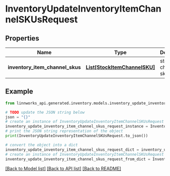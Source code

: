 # InventoryUpdateInventoryItemChannelSKUsRequest


## Properties

Name | Type | Description | Notes
------------ | ------------- | ------------- | -------------
**inventory_item_channel_skus** | [**List[StockItemChannelSKU]**](StockItemChannelSKU.md) | stockitem channel skus | [optional] 

## Example

```python
from linnworks_api.generated.inventory.models.inventory_update_inventory_item_channel_skus_request import InventoryUpdateInventoryItemChannelSKUsRequest

# TODO update the JSON string below
json = "{}"
# create an instance of InventoryUpdateInventoryItemChannelSKUsRequest from a JSON string
inventory_update_inventory_item_channel_skus_request_instance = InventoryUpdateInventoryItemChannelSKUsRequest.from_json(json)
# print the JSON string representation of the object
print(InventoryUpdateInventoryItemChannelSKUsRequest.to_json())

# convert the object into a dict
inventory_update_inventory_item_channel_skus_request_dict = inventory_update_inventory_item_channel_skus_request_instance.to_dict()
# create an instance of InventoryUpdateInventoryItemChannelSKUsRequest from a dict
inventory_update_inventory_item_channel_skus_request_from_dict = InventoryUpdateInventoryItemChannelSKUsRequest.from_dict(inventory_update_inventory_item_channel_skus_request_dict)
```
[[Back to Model list]](../README.md#documentation-for-models) [[Back to API list]](../README.md#documentation-for-api-endpoints) [[Back to README]](../README.md)


